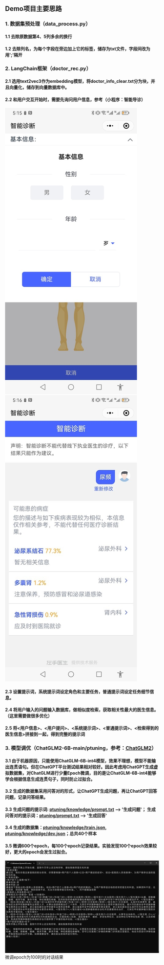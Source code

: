 ## Demo项目主要思路

### 1. 数据集预处理（data_process.py）

#### 1.1 去除原数据第4、5列多余的换行

#### 1.2 去除列名，为每个字段在旁边加上它的标签，储存为txt文件，字段间改为用';'隔开


### 2. LangChain框架（doctor_rec.py）

#### 2.1 选用text2vec3作为embedding模型，将doctor_info_clear.txt分为块，并且向量化，储存到向量数据库中。

#### 2.2 和用户交互开始时，需要先询问用户信息，参考（小程序：智能导诊）
![1](./Langchain-ChatGLM-demo/resources/智能导诊1.jpg)
![2](./Langchain-ChatGLM-demo/resources/智能导诊2.jpg)

#### 2.3 设置提示词，系统提示词设定角色和主要任务，普通提示词设定任务细节信息。

#### 2.4 将用户输入的问题输入数据库，做相似度检索，获取相关性最大的医生信息。（这里需要做很多优化）

#### 2.5 将<用户信息>、<用户提问>、<系统提示词>、<普通提示词>、<检索得到的医生信息>拼接到一起，得到完整的提示词

### 3. 模型调优（ChatGLM2-6B-main/ptuning，参考：[ChatGLM2](https://github.com/THUDM/ChatGLM2-6B)）

#### 3.1 由于机器原因，只能使用ChatGLM-6B-int4模型，效果不理想，模型不能输出连贯语句。但在ChatGPT平台测试结果相对较好。因此考虑用ChatGPT生成虚拟数据集，对ChatGLM进行少量Epoch微调，目的是让ChatGLM-6B-int4能够学会根据信息生成连贯句子，同时防止过拟合。

#### 3.2 生成的数据集采用问答对的形式，让ChatGPT生成问题，再让ChatGPT回答问题，记录问答结果。

#### 3.3 生成问题的提示词: [ptuning/knowledge/prompt.txt](https://github.com/524130120/ChatGLM2-demo/tree/main/ChatGLM2-6B-main/ptuning/knowledge/prompt.txt) --> '生成问题'； 生成问答对的提示词：[ptuning/prompt.txt](https://github.com/524130120/ChatGLM2-demo/tree/main/ChatGLM2-6B-main/ptuning/knowledge/prompt.txt) --> '生成回答'

#### 3.4 生成的数据集：[ptuning/knowledge/train.json](https://github.com/524130120/ChatGLM2-demo/tree/main/ChatGLM2-6B-main/ptuning/knowledge/train.json), [ptuning/knowledge/dev.json](https://github.com/524130120/ChatGLM2-demo/tree/main/ChatGLM2-6B-main/ptuning/knowledge/dev.json)；总共40个样本

#### 3.5 微调600个epoch，每100个epoch记录结果。实验发现100个epoch效果较好，更大的epoch会发生过拟合。

![3](./Langchain-ChatGLM-demo/resources/问答-epoch-100.png)
微调epoch为100时的对话结果
